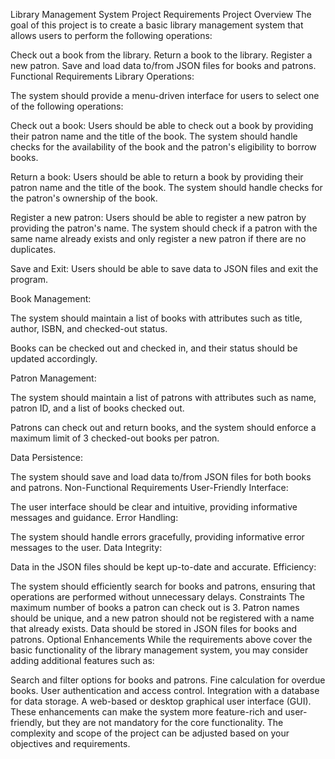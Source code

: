 Library Management System Project Requirements
Project Overview
The goal of this project is to create a basic library management system that allows users to perform the following operations:

Check out a book from the library.
Return a book to the library.
Register a new patron.
Save and load data to/from JSON files for books and patrons.
Functional Requirements
Library Operations:

The system should provide a menu-driven interface for users to select one of the following operations:

Check out a book: Users should be able to check out a book by providing their patron name and the title of the book. The system should handle checks for the availability of the book and the patron's eligibility to borrow books.

Return a book: Users should be able to return a book by providing their patron name and the title of the book. The system should handle checks for the patron's ownership of the book.

Register a new patron: Users should be able to register a new patron by providing the patron's name. The system should check if a patron with the same name already exists and only register a new patron if there are no duplicates.

Save and Exit: Users should be able to save data to JSON files and exit the program.

Book Management:

The system should maintain a list of books with attributes such as title, author, ISBN, and checked-out status.

Books can be checked out and checked in, and their status should be updated accordingly.

Patron Management:

The system should maintain a list of patrons with attributes such as name, patron ID, and a list of books checked out.

Patrons can check out and return books, and the system should enforce a maximum limit of 3 checked-out books per patron.

Data Persistence:

The system should save and load data to/from JSON files for both books and patrons.
Non-Functional Requirements
User-Friendly Interface:

The user interface should be clear and intuitive, providing informative messages and guidance.
Error Handling:

The system should handle errors gracefully, providing informative error messages to the user.
Data Integrity:

Data in the JSON files should be kept up-to-date and accurate.
Efficiency:

The system should efficiently search for books and patrons, ensuring that operations are performed without unnecessary delays.
Constraints
The maximum number of books a patron can check out is 3.
Patron names should be unique, and a new patron should not be registered with a name that already exists.
Data should be stored in JSON files for books and patrons.
Optional Enhancements
While the requirements above cover the basic functionality of the library management system, you may consider adding additional features such as:

Search and filter options for books and patrons.
Fine calculation for overdue books.
User authentication and access control.
Integration with a database for data storage.
A web-based or desktop graphical user interface (GUI).
These enhancements can make the system more feature-rich and user-friendly, but they are not mandatory for the core functionality. The complexity and scope of the project can be adjusted based on your objectives and requirements.